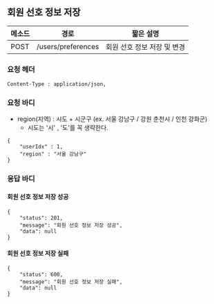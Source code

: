 ## 회원 선호 정보 저장

| 메소드 | 경로               | 짧은 설명                   |
| ------ | ------------------ | --------------------------- |
| POST   | /users/preferences | 회원 선호 정보 저장 및 변경 |

### 요청 헤더

```
Content-Type : application/json,
```

### 요청 바디

- region(지역) : 시도 + 시군구 (ex. 서울 강남구 / 강원 춘천시 / 인천 강화군)
  - 시도는 '시' , '도'를 꼭 생략한다.  

```
{
	"userIdx" : 1,
	"region" : "서울 강남구"
}
```

### 응답 바디

#### 회원 선호 정보 저장 성공

```
{
    "status": 201,
    "message": "회원 선호 정보 저장 성공",
    "data": null
}
```

#### 회원 선호 정보 저장 실패

```
{
    "status": 600,
    "message": "회원 선호 정보 저장 실패",
    "data": null
}
```
